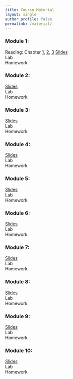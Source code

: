 ```yaml
---
title: Course Material
layout: single
author_profile: false
permalink: /material/
---
```



### Module 1:
Reading: Chapter [1](https://umass-data-science.github.io/190fwebsite/textbook/01/what-is-data-science/), [2](https://umass-data-science.github.io/190fwebsite/textbook/02/causality-and-experiments/), [3](https://umass-data-science.github.io/190fwebsite/textbook/03/programming-in-python/)
[Slides](https://github.com/umass-data-science/current-CS108/raw/master/modules/module%201/module%201.pptx)  
Lab  
Homework

### Module 2:
[Slides](https://github.com/umass-data-science/current-CS108/raw/master/modules/module%202/module%202.pptx)  
Lab  
Homework

### Module 3:
[Slides](https://github.com/umass-data-science/current-CS108/raw/master/modules/module%203/module%203.pptx)  
Lab  
Homework

### Module 4:
[Slides](https://github.com/umass-data-science/current-CS108/raw/master/modules/module%204/module%204.pptx)  
Lab  
Homework

### Module 5:
[Slides](https://github.com/umass-data-science/current-CS108/raw/master/modules/module%205/module%205.pptx)  
Lab  
Homework

### Module 6:
[Slides](https://github.com/umass-data-science/current-CS108/raw/master/modules/module%206/module%206.pptx)  
Lab  
Homework

### Module 7:
[Slides](https://github.com/umass-data-science/current-CS108/raw/master/modules/module%207/module%207.pptx)  
Lab  
Homework

### Module 8:
[Slides](https://github.com/umass-data-science/current-CS108/raw/master/modules/module%208/module%208.pptx)  
Lab  
Homework

### Module 9:
[Slides](https://github.com/umass-data-science/current-CS108/raw/master/modules/module%209/module%209.pptx)  
Lab  
Homework

### Module 10:
[Slides](https://github.com/umass-data-science/current-CS108/raw/master/modules/module%2010/module%2010.pptx)  
Lab  
Homework




